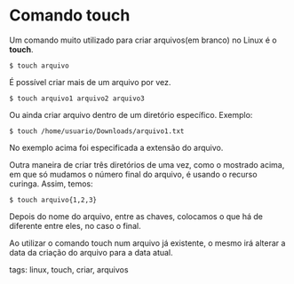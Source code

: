 # Comando touch

Um comando muito utilizado para criar arquivos(em branco) no Linux é o **touch**.

```
$ touch arquivo
```

É possível criar mais de um arquivo por vez.

```
$ touch arquivo1 arquivo2 arquivo3
```

Ou ainda criar arquivo dentro de um diretório específico. Exemplo:

```
$ touch /home/usuario/Downloads/arquivo1.txt
```

No exemplo acima foi especificada a extensão do arquivo.

Outra maneira de criar três diretórios de uma vez, como o mostrado acima, em que só mudamos o número final do arquivo, é usando o recurso curinga. Assim, temos:

```
$ touch arquivo{1,2,3}
```

Depois do nome do arquivo, entre as chaves, colocamos o que há de diferente entre eles, no caso o final.

Ao utilizar o comando touch num arquivo já existente, o mesmo irá alterar a data da criação do arquivo para a data atual.

tags: linux, touch, criar, arquivos

